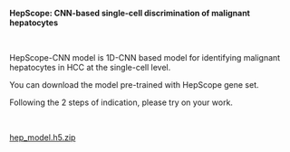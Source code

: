 **HepScope: CNN-based single-cell discrimination of malignant hepatocytes**

$~$
 
HepScope-CNN model is 1D-CNN based model for identifying malignant hepatocytes in HCC at the single-cell level.

You can download the model pre-trained with HepScope gene set.  

Following the 2 steps of indication, please try on your work.

$~$

[hep_model.h5.zip](https://github.com/HepScope/HepScope/files/13783760/hep_model.h5.zip)
